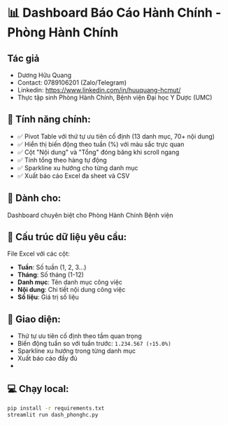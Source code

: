 # 📊 Dashboard Báo Cáo Hành Chính - Phòng Hành Chính

## Tác giả
- Dương Hữu Quang
- Contact: 0789106201 (Zalo/Telegram)
- Linkedin: https://www.linkedin.com/in/huuquang-hcmut/
- Thực tập sinh Phòng Hành Chính, Bệnh viện Đại học Y Dược (UMC)

## 🎯 Tính năng chính:
- ✅ Pivot Table với thứ tự ưu tiên cố định (13 danh mục, 70+ nội dung)
- ✅ Hiển thị biến động theo tuần (%) với màu sắc trực quan
- ✅ Cột "Nội dung" và "Tổng" đóng băng khi scroll ngang
- ✅ Tính tổng theo hàng tự động
- ✅ Sparkline xu hướng cho từng danh mục
- ✅ Xuất báo cáo Excel đa sheet và CSV

## 🏥 Dành cho:
Dashboard chuyên biệt cho Phòng Hành Chính Bệnh viện

## 📂 Cấu trúc dữ liệu yêu cầu:
File Excel với các cột:
- **Tuần**: Số tuần (1, 2, 3...)
- **Tháng**: Số tháng (1-12)
- **Danh mục**: Tên danh mục công việc
- **Nội dung**: Chi tiết nội dung công việc
- **Số liệu**: Giá trị số liệu

## 🎨 Giao diện:
- Thứ tự ưu tiên cố định theo tầm quan trọng
- Biến động tuần so với tuần trước: `1.234.567 (↑15.0%)`
- Sparkline xu hướng trong từng danh mục
- Xuất báo cáo đầy đủ
- 
## 💻 Chạy local:
```bash
pip install -r requirements.txt
streamlit run dash_phonghc.py

